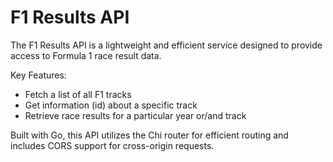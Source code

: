 # F1 Results API

The F1 Results API is a lightweight and efficient service designed to provide access to Formula 1 race result data. 

Key Features:
- Fetch a list of all F1 tracks
- Get information (id) about a specific track
- Retrieve race results for a particular year or/and track

Built with Go, this API utilizes the Chi router for efficient routing and includes CORS support for cross-origin requests.  
